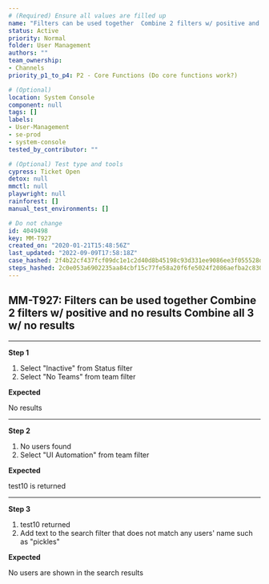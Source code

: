 ```yaml
---
# (Required) Ensure all values are filled up
name: "Filters can be used together  Combine 2 filters w/ positive and no results Combine all 3 w/ no results"
status: Active
priority: Normal
folder: User Management
authors: ""
team_ownership: 
- Channels
priority_p1_to_p4: P2 - Core Functions (Do core functions work?)

# (Optional)
location: System Console
component: null
tags: []
labels: 
- User-Management
- se-prod
- system-console
tested_by_contributor: ""

# (Optional) Test type and tools
cypress: Ticket Open
detox: null
mmctl: null
playwright: null
rainforest: []
manual_test_environments: []

# Do not change
id: 4049498
key: MM-T927
created_on: "2020-01-21T15:48:56Z"
last_updated: "2022-09-09T17:58:18Z"
case_hashed: 2f4b22cf437fcf09dc1e1c2d40d8b45198c93d331ee9086ee3f055528d1de7de275ec4bfdf6cddf6fde82e24a480acf0
steps_hashed: 2c0e053a6902235aa84cbf15c77fe58a20f6fe5024f2086aefba2c8307ebb5e4f3898a6ab0c1039195411e2c45e34389
---
```


<!-- (Auto-generated) Based on frontmatter's "key" and "name" -->

## MM-T927: Filters can be used together Combine 2 filters w/ positive and no results Combine all 3 w/ no results

---

**Step 1**

1. Select "Inactive" from Status filter
2. Select "No Teams" from team filter

**Expected**

No results

---

**Step 2**

1. No users found
2. Select "UI Automation" from team filter

**Expected**

test10 is returned

---

**Step 3**

1. test10 returned
2. Add text to the search filter that does not match any users' name such as "pickles"

**Expected**

No users are shown in the search results
